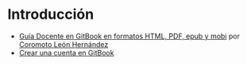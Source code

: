# Introducción

* [Guía Docente en GitBook en formatos HTML, PDF, epub y mobi](https://www.gitbook.com/book/coromoto/elaboracion-de-documentos-con-gitbook/details) por [Coromoto León Hernández](https://www.gitbook.com/@coromoto)
* [Crear una cuenta en GitBook](https://www.npmjs.com/package/gitbook-plugin-js-console)